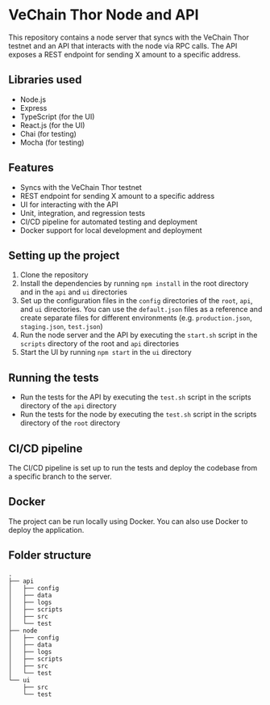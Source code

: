 # VeChain Thor Node and API

This repository contains a node server that syncs with the VeChain Thor testnet and an API that interacts with the node via RPC calls. The API exposes a REST endpoint for sending X amount to a specific address.

## Libraries used

* Node.js
* Express
* TypeScript (for the UI)
* React.js (for the UI)
* Chai (for testing)
* Mocha (for testing)

## Features
* Syncs with the VeChain Thor testnet
* REST endpoint for sending X amount to a specific address
* UI for interacting with the API
* Unit, integration, and regression tests
* CI/CD pipeline for automated testing and deployment
* Docker support for local development and deployment

## Setting up the project

1. Clone the repository
2. Install the dependencies by running `npm install` in the root directory and in the `api` and `ui` directories
3. Set up the configuration files in the `config` directories of the `root`, `api`, and `ui` directories. You can use the `default.json` files as a reference and create separate files for different environments (e.g. `production.json`, `staging.json`, `test.json`)
4. Run the node server and the API by executing the `start.sh` script in the `scripts` directory of the root and `api` directories
5. Start the UI by running `npm start` in the `ui` directory

## Running the tests

* Run the tests for the API by executing the `test.sh` script in the scripts directory of the `api` directory
* Run the tests for the node by executing the `test.sh` script in the scripts directory of the `root` directory

## CI/CD pipeline

The CI/CD pipeline is set up to run the tests and deploy the codebase from a specific branch to the server.

## Docker

The project can be run locally using Docker. You can also use Docker to deploy the application.

## Folder structure

```
.
├── api
│   ├── config
│   ├── data
│   ├── logs
│   ├── scripts
│   ├── src
│   └── test
├── node
│   ├── config
│   ├── data
│   ├── logs
│   ├── scripts
│   ├── src
│   └── test
└── ui
    ├── src
    └── test
```